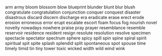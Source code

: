 arm
army
bloom
blossom
blow
blueprint
blunder
blunt
blur
blush
congratulate
congratulation
conjunction
conquer
conquest
disaster
disastrous
discard
discern
discharge
era
eradicate
erase
erect
erode
erosion
erroneous
error
erupt
escalate
escort
foam
focus
fog
nourish
novel
novelty
nowadays
nowhere
praise
pray
prayer
resemblance
resemble
reservoir
residence
resident
resign
resolute
resolution
resolve
specimen
spectacle
spectator
spectrum
sphere
spicy
spill
spin
spine
spiral
spirit
spiritual
spit
spite
splash
splendid
split
spontaneous
spot
spouse
time
timely
timid
tin
tiny
tower
toxic
wicked
width
wild
wind
wink
